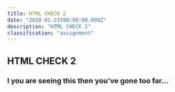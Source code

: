 ```yaml
---
title: HTML CHECK 2
date: "2020-01-23T00:00:00.000Z"
description: "HTML CHECK 2"
classification: "assignment"
---
```


## HTML CHECK 2

### I you are seeing this then you've gone too far...
